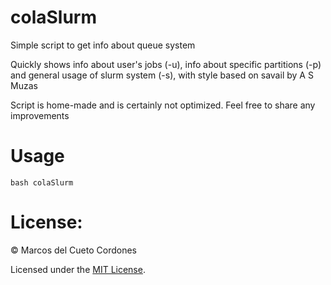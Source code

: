 # colaSlurm
Simple script to get info about queue system

Quickly shows info about user's jobs (-u), info about specific partitions (-p) and general usage of slurm system (-s), with style based on savail by A S Muzas

Script is home-made and is certainly not optimized. Feel free to share any improvements

# Usage
 
 ```
 bash colaSlurm
 ```
 
# License:
&copy; Marcos del Cueto Cordones

Licensed under the [MIT License](LICENSE.md).
